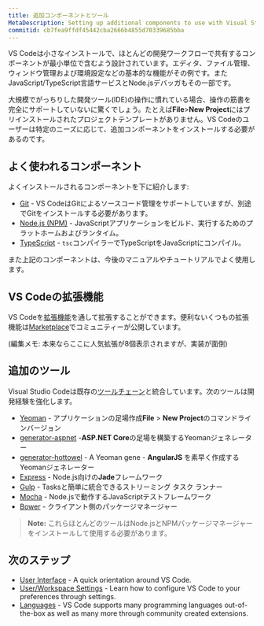 ```yaml
---
title: 追加コンポーネントとツール
MetaDescription: Setting up additional components to use with Visual Studio Code.
commitid: cb7fea9ffdf45442cba2666b4855d70339685bba
---
```


VS Codeは小さなインストールで、ほとんどの開発ワークフローで共有するコンポーネントが最小単位で含むよう設計されています。エディタ、ファイル管理、ウィンドウ管理および環境設定などの基本的な機能がその例です。またJavaScript/TypeScript言語サービスとNode.jsデバッガもその一部です。

大規模でがっちりした開発ツール(IDE)の操作に慣れている場合、操作の筋書を完全にサポートしていないに驚くでしょう。たとえば**File**>**New Project**にはプリインストールされたプロジェクトテンプレートがありません。VS Codeのユーザーは特定のニーズに応じて、追加コンポーネントをインストールする必要があるのです。

## よく使われるコンポーネント

よくインストールされるコンポーネントを下に紹介します:

- [Git](https://git-scm.com/download) - VS CodeはGitによるソースコード管理をサポートしていますが、別途でGitをインストールする必要があります。
- [Node.js (NPM)](https://nodejs.org/) - JavaScriptアプリケーションをビルド、実行するためのプラットホームおよびランタイム。
- [TypeScript](https://typescriptlang.org) - `tsc`コンパイラーでTypeScriptをJavaScriptにコンパイル。

また上記のコンポーネントは、今後のマニュアルやチュートリアルでよく使用します。

## VS Codeの拡張機能

VS Codeを[拡張機能](/docs/userguide/extension-gallery.md)を通して拡張することができます。便利ないくつもの拡張機能は[Marketplace](https://marketplace.visualstudio.com/VSCode)でコミュニティーが公開しています。

(編集メモ: 本来ならここに人気拡張が8個表示されますが、実装が面倒)



## 追加のツール

Visual Studio Codeは既存の[ツールチェーン](https://ja.wikipedia.org/wiki/ツールチェーン)と統合しています。次のツールは開発経験を強化します。

- [Yeoman](http://yeoman.io/) - アプリケーションの足場作成**File** > **New Project**のコマンドラインバージョン
- [generator-aspnet](https://www.npmjs.com/package/generator-aspnet) -**ASP.NET Core**の足場を構築するYeomanジェネレーター
- [generator-hottowel](https://github.com/johnpapa/generator-hottowel) - A Yeoman gene - **AngularJS** を素早く作成するYeomanジェネレーター
- [Express](https://expressjs.com/) - Node.js向けの**Jade**フレームワーク
- [Gulp](http://gulpjs.com/) - Tasksと簡単に統合できるストリーミング タスク ランナー
- [Mocha](https://mochajs.org/) - Node.jsで動作するJavaScriptテストフレームワーク
- [Bower](https://bower.io/) - クライアント側のパッケージマネージャー

>**Note:** これらほとんどのツールはNode.jsとNPMパッケージマネージャーをインストールして使用する必要があります。

## 次のステップ

* [User Interface](/docs/getstarted/userinterface.md) - A quick orientation around VS Code.
* [User/Workspace Settings](/docs/getstarted/settings.md) - Learn how to configure VS Code to your preferences through settings.
* [Languages](/docs/languages/overview.md) - VS Code supports many programming languages out-of-the-box as well as many more through community created extensions.
